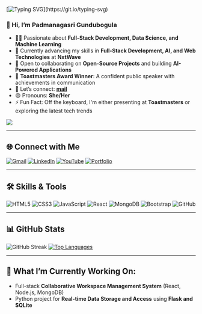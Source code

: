 [![Typing SVG](https://readme-typing-svg.demolab.com/?lines=Hello!+I'm+Padmanagasri;Welcome+to+My+GitHub+Profile!)](https://git.io/typing-svg)

### 👋 Hi, I’m **Padmanagasri Gundubogula**  
- 👩‍💻 Passionate about **Full-Stack Development, Data Science, and Machine Learning**  
- 🌱 Currently advancing my skills in **Full-Stack Development, AI, and Web Technologies** at **NxtWave**  
- 🚀 Open to collaborating on **Open-Source Projects** and building **AI-Powered Applications**  
- 🎤 **Toastmasters Award Winner**: A confident public speaker with achievements in communication  
- 💬 Let’s connect: **[mail](mailto:padmanagasri4444@gmail.com)**  
- 😄 Pronouns: **She/Her**  
- ⚡ Fun Fact: Off the keyboard, I'm either presenting at **Toastmasters** or exploring the latest tech trends

[![](https://visitcount.itsvg.in/api?id=PadmanagasriGundubogula&label=Profile%20Views&color=0&icon=5&pretty=true)](https://visitcount.itsvg.in)

---

## 🌐 Connect with Me

[![Gmail](https://img.shields.io/badge/Gmail-D14836?style=for-the-badge&logo=gmail&logoColor=white)](mailto:padmanagasrigundubogula@gmail.com)
[![LinkedIn](https://img.shields.io/badge/LinkedIn-0077B5?style=for-the-badge&logo=linkedin&logoColor=white)](https://www.linkedin.com/in/padmanagasri-gundubogula/)
[![YouTube](https://img.shields.io/badge/YouTube-FF0000?style=for-the-badge&logo=youtube&logoColor=white)](https://www.youtube.com/@B-tech_student3)
[![Portfolio](https://img.shields.io/badge/Portfolio-0D1117?style=for-the-badge&logo=firefox&logoColor=white)](https://your-portfolio-link.com)

---

## 🛠 Skills & Tools

![HTML5](https://img.shields.io/badge/HTML5-E34F26?style=for-the-badge&logo=html5&logoColor=white)
![CSS3](https://img.shields.io/badge/CSS3-1572B6?style=for-the-badge&logo=css3&logoColor=white)
![JavaScript](https://img.shields.io/badge/JavaScript-F7DF1E?style=for-the-badge&logo=javascript&logoColor=black)
![React](https://img.shields.io/badge/React-61DAFB?style=for-the-badge&logo=react&logoColor=black)
![MongoDB](https://img.shields.io/badge/MongoDB-47A248?style=for-the-badge&logo=mongodb&logoColor=white)
![Bootstrap](https://img.shields.io/badge/Bootstrap-563D7C?style=for-the-badge&logo=bootstrap&logoColor=white)
![GitHub](https://img.shields.io/badge/GitHub-181717?style=for-the-badge&logo=github&logoColor=white)

---

## 📊 GitHub Stats

![GitHub Streak](http://github-readme-streak-stats.herokuapp.com?user=PadmanagasriGundubogula&theme=radical&background=0D1117)
[![Top Languages](https://github-readme-stats.vercel.app/api/top-langs/?username=PadmanagasriGundubogula&layout=compact&theme=radical&bg_color=0D1117)](https://github.com/PadmanagasriGundubogula/github-readme-stats)

---

## 🚀 What I’m Currently Working On:
- Full-stack **Collaborative Workspace Management System** (React, Node.js, MongoDB)
- Python project for **Real-time Data Storage and Access** using **Flask and SQLite**
